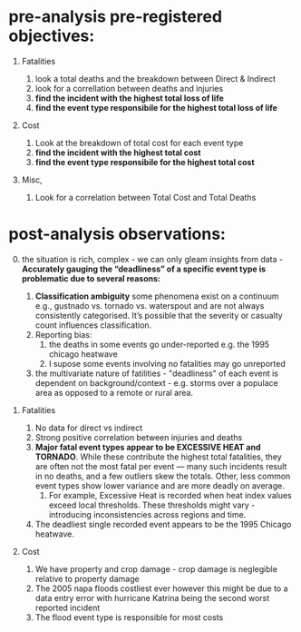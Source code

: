 

# pre-analysis pre-registered objectives:

1. Fatalities
   1. look a total deaths and the breakdown between Direct & Indirect
   2. look for a correllation between deaths and injuries
   3. **find the incident with the highest total loss of life**
   4. **find the event type responsibile for the highest total loss of life**

2. Cost
   1. Look at the breakdown of total cost for each event type
   2. **find the incident with the highest total cost**
   4. **find the event type responsibile for the highest total cost**

3. Misc,
   1. Look for a correlation between Total Cost and Total Deaths



# post-analysis observations:

0. the situation is rich, complex - we can only gleam insights from data -**Accurately gauging the “deadliness” of a specific event type is problematic due to several reasons:**
      1. **Classification ambiguity** some phenomena exist on a continuum e.g., gustnado vs. tornado vs. waterspout and are not always consistently categorised. It’s possible that the severity or casualty count influences classification.
      2. Reporting bias:
         1. the deaths in some events go under-reported e.g. the 1995 chicago heatwave
         2. I supose some events involving no fatalities may go unreported
      3. the multivariate nature of fatilities - "deadliness" of each event is dependent on background/context - e.g. storms over a populace area as opposed to a remote or rural area.

1. Fatalities
   1. No data for direct vs indirect
   2. Strong positive correlation between injuries and deaths
   3. **Major fatal event types appear to be EXCESSIVE HEAT and TORNADO**. While these contribute the highest total fatalities, they are often not the most fatal per event — many such incidents result in no deaths, and a few outliers skew the totals. Other, less common event types show lower variance and are more deadly on average.
      1. For example, Excessive Heat is recorded when heat index values exceed local thresholds. These thresholds might vary - introducing inconsistencies across regions and time.
   4. The deadliest single recorded event appears to be the 1995 Chicago heatwave.
   
2. Cost
   1. We have property and crop damage - crop damage is neglegible relative to property damage
   2. The 2005 napa floods costliest ever however this might be due to a data entry error with hurricane Katrina being the second worst reported incident
   3. The flood event type is responsible for most costs